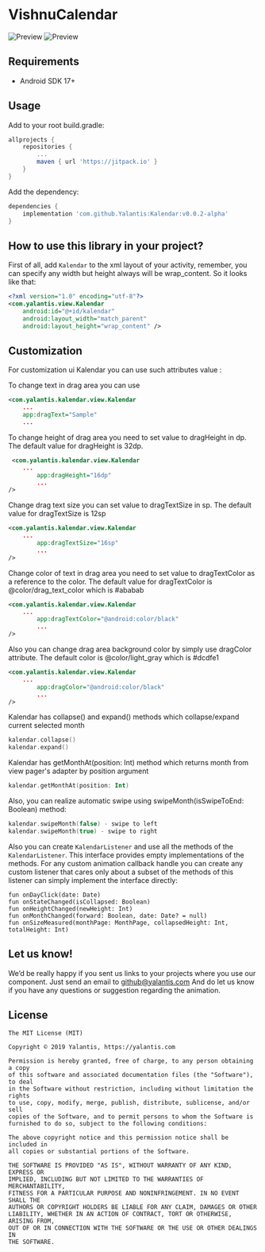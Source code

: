 # VishnuCalendar

![Preview](https://github.com/Yalantis/VishnuCalendar/blob/develop/swipe_demo.gif)
![Preview](https://github.com/Yalantis/VishnuCalendar/blob/develop/week_collapse.gif)

## Requirements
- Android SDK 17+

## Usage

Add to your root build.gradle:
```Groovy
allprojects {
	repositories {
		...
		maven { url 'https://jitpack.io' }
	}
}
```

Add the dependency:
```Groovy
dependencies {
	implementation 'com.github.Yalantis:Kalendar:v0.0.2-alpha'
}
```

## How to use this library in your project?

First of all, add `Kalendar` to the xml layout of your activity, remember, you can specify any width but height always will be wrap_content. So it looks like that:

```xml
<?xml version="1.0" encoding="utf-8"?>
<com.yalantis.view.Kalendar
	android:id="@+id/kalendar"
	android:layout_width="match_parent"
	android:layout_height="wrap_content" />
```

## Customization

For customization ui Kalendar you can use such attributes value :

To change text in drag area you can use
```xml
<com.yalantis.kalendar.view.Kalendar
	...
	app:dragText="Sample"
	...
```

To change height of drag area you need to set value to dragHeight in dp. The default value for dragHeight is 32dp.
```xml
 <com.yalantis.kalendar.view.Kalendar
 	...	
        app:dragHeight="16dp" 
        ...
/>
```
Change drag text size you can set value to dragTextSize in sp. The default value for dragTextSize is 12sp
```xml
<com.yalantis.kalendar.view.Kalendar
 	...	
        app:dragTextSize="16sp" 
        ...
/>
```

Change color of text in drag area you need to set value to dragTextColor as a reference to the color. The default value for dragTextColor is @color/drag_text_color which is #ababab
```xml
<com.yalantis.kalendar.view.Kalendar
 	...	
        app:dragTextColor="@android:color/black" 
        ...
/>
```

Also you can change drag area background color by simply use dragColor attribute. The default color is @color/light_gray which is #dcdfe1
```xml
<com.yalantis.kalendar.view.Kalendar
 	...	
        app:dragColor="@android:color/black" 
        ...
/>
```

Kalendar has collapse() and expand() methods which collapse/expand current selected month
```Kotlin
kalendar.collapse()
kalendar.expand()
```

Kalendar has getMonthAt(position: Int) method which returns month from view pager's adapter by position argument
```Kotlin
kalendar.getMonthAt(position: Int) 
```

Also, you can realize automatic swipe using swipeMonth(isSwipeToEnd: Boolean) method:
```Kotlin
kalendar.swipeMonth(false) - swipe to left
kalendar.swipeMonth(true) - swipe to right
```

Also you can create `KalendarListener` and use all the methods of the `KalendarListener`. This interface provides empty implementations of the methods. For any custom animation callback handle you can create any custom listener that cares only about a subset of the methods of this listener can simply implement the interface directly:
```
fun onDayClick(date: Date)
fun onStateChanged(isCollapsed: Boolean)
fun onHeightChanged(newHeight: Int)
fun onMonthChanged(forward: Boolean, date: Date? = null)
fun onSizeMeasured(monthPage: MonthPage, collapsedHeight: Int, totalHeight: Int)
```

## Let us know!

We’d be really happy if you sent us links to your projects where you use our component. Just send an email to github@yalantis.com And do let us know if you have any questions or suggestion regarding the animation. 

## License

	The MIT License (MIT)

	Copyright © 2019 Yalantis, https://yalantis.com

	Permission is hereby granted, free of charge, to any person obtaining a copy
	of this software and associated documentation files (the "Software"), to deal
	in the Software without restriction, including without limitation the rights
	to use, copy, modify, merge, publish, distribute, sublicense, and/or sell
	copies of the Software, and to permit persons to whom the Software is
	furnished to do so, subject to the following conditions:

	The above copyright notice and this permission notice shall be included in
	all copies or substantial portions of the Software.

	THE SOFTWARE IS PROVIDED "AS IS", WITHOUT WARRANTY OF ANY KIND, EXPRESS OR
	IMPLIED, INCLUDING BUT NOT LIMITED TO THE WARRANTIES OF MERCHANTABILITY,
	FITNESS FOR A PARTICULAR PURPOSE AND NONINFRINGEMENT. IN NO EVENT SHALL THE
	AUTHORS OR COPYRIGHT HOLDERS BE LIABLE FOR ANY CLAIM, DAMAGES OR OTHER
	LIABILITY, WHETHER IN AN ACTION OF CONTRACT, TORT OR OTHERWISE, ARISING FROM,
	OUT OF OR IN CONNECTION WITH THE SOFTWARE OR THE USE OR OTHER DEALINGS IN
	THE SOFTWARE.

